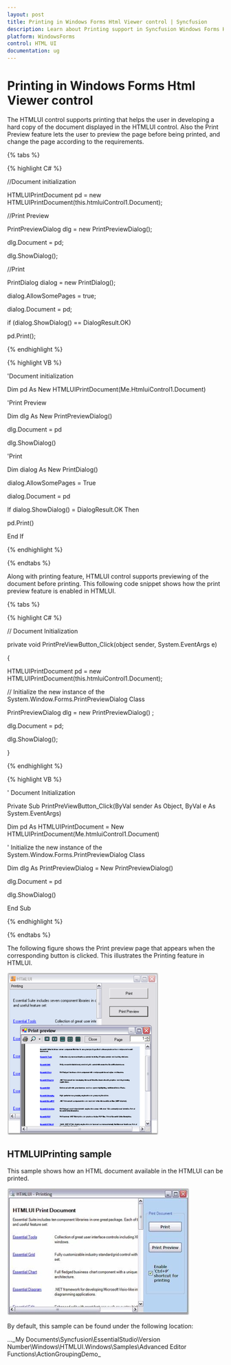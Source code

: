 ```yaml
---
layout: post
title: Printing in Windows Forms Html Viewer control | Syncfusion
description: Learn about Printing support in Syncfusion Windows Forms Html Viewer (HTMLUI) control and more details.
platform: WindowsForms
control: HTML UI
documentation: ug
---
```


#  Printing in Windows Forms Html Viewer control

The HTMLUI control supports printing that helps the user in developing a hard copy of the document displayed in the HTMLUI control. Also the Print Preview feature lets the user to preview the page before being printed, and change the page according to the requirements.

{% tabs %}

{% highlight C# %}



//Document initialization

HTMLUIPrintDocument pd = new HTMLUIPrintDocument(this.htmluiControl1.Document);



//Print Preview

PrintPreviewDialog dlg = new PrintPreviewDialog();

dlg.Document = pd;

dlg.ShowDialog();



//Print

PrintDialog dialog = new PrintDialog();

dialog.AllowSomePages = true;

dialog.Document = pd;

if (dialog.ShowDialog() == DialogResult.OK)

pd.Print();

{% endhighlight %}

{% highlight VB %}



'Document initialization

Dim pd As New HTMLUIPrintDocument(Me.HtmluiControl1.Document)



'Print Preview

Dim dlg As New PrintPreviewDialog()

dlg.Document = pd

dlg.ShowDialog()



'Print

Dim dialog As New PrintDialog()

dialog.AllowSomePages = True

dialog.Document = pd

If dialog.ShowDialog() = DialogResult.OK Then

pd.Print()

End If

{% endhighlight %}

{% endtabs %}

Along with printing feature, HTMLUI control supports previewing of the document before printing. This following code snippet shows how the print preview feature is enabled in HTMLUI.

{% tabs %}

{% highlight C# %}



// Document Initialization

private void PrintPreViewButton_Click(object sender, System.EventArgs e)

{

  HTMLUIPrintDocument pd = new HTMLUIPrintDocument(this.htmluiControl1.Document);



  // Initialize the new instance of the System.Window.Forms.PrintPreviewDialog Class

  PrintPreviewDialog dlg = new PrintPreviewDialog() ;

  dlg.Document = pd;

  dlg.ShowDialog();

}  

{% endhighlight %}

{% highlight VB %}



' Document Initialization 

Private Sub PrintPreViewButton_Click(ByVal sender As Object, ByVal e As System.EventArgs)

Dim pd As HTMLUIPrintDocument = New HTMLUIPrintDocument(Me.htmluiControl1.Document)



' Initialize the new instance of the System.Window.Forms.PrintPreviewDialog Class

Dim dlg As PrintPreviewDialog = New PrintPreviewDialog()

dlg.Document = pd

dlg.ShowDialog()

End Sub

{% endhighlight %}

{% endtabs %}

The following figure shows the Print preview page that appears when the corresponding button is clicked. This illustrates the Printing feature in HTMLUI.

![Printing_img1](Printing_images/Printing_img1.png)



## HTMLUIPrinting sample

This sample shows how an HTML document available in the HTMLUI can be printed.

![Printing_img2](Printing_images/Printing_img2.jpeg)





By default, this sample can be found under the following location:

...\_My Documents\Syncfusion\EssentialStudio\Version Number\Windows\HTMLUI.Windows\Samples\Advanced Editor Functions\ActionGroupingDemo_

